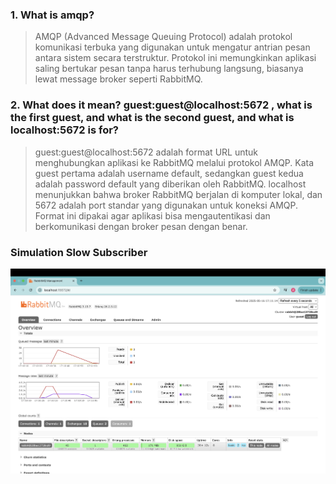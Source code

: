 ### 1. What is amqp?
> AMQP (Advanced Message Queuing Protocol) adalah protokol komunikasi terbuka yang digunakan untuk mengatur antrian pesan antara sistem secara terstruktur. Protokol ini memungkinkan aplikasi saling bertukar pesan tanpa harus terhubung langsung, biasanya lewat message broker seperti RabbitMQ.

### 2. What does it mean? guest:guest@localhost:5672 , what is the first guest, and what is the second guest, and what is localhost:5672 is for?
> guest:guest@localhost:5672 adalah format URL untuk menghubungkan aplikasi ke RabbitMQ melalui protokol AMQP. Kata guest pertama adalah username default, sedangkan guest kedua adalah password default yang diberikan oleh RabbitMQ. localhost menunjukkan bahwa broker RabbitMQ berjalan di komputer lokal, dan 5672 adalah port standar yang digunakan untuk koneksi AMQP. Format ini dipakai agar aplikasi bisa mengautentikasi dan berkomunikasi dengan broker pesan dengan benar.

### Simulation Slow Subscriber
![ss-slow-subscriber](assets/images/ss-slow-subscriber.png)